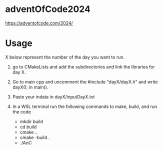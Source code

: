 # adventOfCode2024

https://adventofcode.com/2024/


# Usage

X below represent the number of the day you want to run.

1. go to CMakeLists and add the subdirectories and link the libraries for day X.

2. Go to main cpp and uncomment the #include "dayX/dayX.h" and write dayX(); in main().

3. Paste your indata in dayX/inputDayX.txt

4.  In a WSL terminal run the following commands to make, build, and run the code
    - mkdir build
    - cd build
    - cmake ..
    - cmake -build .
    - ./AoC
